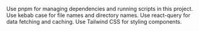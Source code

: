 Use pnpm for managing dependencies and running scripts in this project.
Use kebab case for file names and directory names.
Use react-query for data fetching and caching.
Use Tailwind CSS for styling components.

